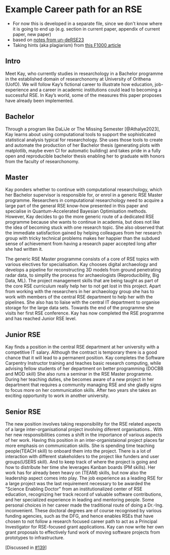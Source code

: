 # Example Career path for an RSE

+ For now this is developed in a separate file, since we don't know where it is going to end up (e.g. section in current paper, appendix of current paper, new paper)
+ based on [notes from un-deRSE23](https://pad.gwdg.de/BrHmFT7QQHKJmq4i3hn-Fg#)
+ Taking hints (aka plagiarism) from [this F1000 article](https://f1000research.com/articles/9-295/v2)


## Intro

Meet Kay, who currently studies in researchology in a Bachelor programme in the established domain of researchonomy at University of Orithena (UofO).
We will follow Kay’s fictional career to illustrate how education, job-experience and a career in academic institutions could lead to becoming a successful RSE.
In Kay’s world, some of the measures this paper proposes have already been implemented.

## Bachelor

Through a program like DaLiJe or The Missing Semester [@Athalye2023],
Kay learns about using computational tools to support the sophisticated statistical analysis typical for researchology.
She uses those tools to create and automate the production of her Bachelor thesis (generating plots with matplotlib, maybe even CI for automatic building) 
and takes pride in a fully open and reproducible bachelor thesis enabling her to graduate with honors from the faculty of researchonomy.

## Master

Kay ponders whether to continue with computational researchology, which her Bachelor supervisor is responsible for, or enrol in a generic RSE Master programme.
Researchers in computational researchology need to acquire a large part of the general RSE know-how presented
in this paper and specialise in Quantum-Accelerated Bayesian Optimisation methods.
However, Kay decides to go the more generic route of a dedicated RSE programme because she wants to continue in academia,
but does not like the idea of becoming stuck with one research topic.
She also observed that the immediate satisfaction gained by helping colleagues from her research group with tricky technical
problems makes her happier than the subdued sense of achievement from having a research paper accepted long after she had written it.

The generic RSE Master programme consists of a core of RSE topics with various electives for specialisation.
Kay chooses digital archaeology and develops a pipeline for reconstructing 3D models from ground penetrating radar data, to simplify the process for archaeologists (Reproducibility, Big Data, ML).
The project management skills that are being taught as part of the core RSE curriculum really help her to not get lost in this project.
Apart from working with the researchers in her archaeology group she has to work with members of the central RSE department to help her with the pipelines. 
She also has to liaise with the central IT department to organise storage for the large data sets.
Towards the end of the programme she visits her first RSE conference.
Kay has now completed the RSE programme and has reached Junior RSE level.

## Junior RSE

Kay finds a position in the central RSE department at her university with a competitive IT salary.
Although the contract is temporary there is a good chance that it will lead to a permanent position.
Kay completes the Software Carpentry Instructor training and teaches basic research computing, 
while advising fellow students of her department on better programming (DOCBB and MOD skill)
She also runs a seminar in the RSE Master programme.
During her teaching duties, she becomes aware of a new project in her department that requires a community managing RSE
and she gladly signs to focus more on her communication skills.
After two years she takes an exciting opportunity to work in another university.

## Senior RSE

The new position involves taking responsibility for the RSE related aspects of a large inter-organisational project involving diferent organisations..
With her new responsibilities comes a shift in the importance of various aspects of her work.
Having this position in an inter-organistaional project places far more emphasis on communication skills.
She is spending time teaching people(TEACH skill) to onboard them into the project.
There is a lot of interaction with different stakeholders to the project like funders and user groups(USERS skill).
And to keep track of where the project is going and how to distribute her time she leverages Kanban boards (PM skills).
Her work has for already been heavy on (TEAM) skills, but now also the leadership aspect comes into play.
The job experience as a leading RSE for a large project was the last requirement necessary to be awarded the "Science Enabling Doctor" from an
institutionalized center of RSE education, recognizing her track record of valuable software contributions, and her specialized experience in
leading and mentoring people. Some personal choices in her career made the traditional route of doing a Dr.-Ing. inconvenient.
These doctoral degrees are of course recognised by various funding agencies, such as the DFG, and hence enables RSEs that have chosen to not follow a research focused
career path to act as a Principal Investigator for RSE-focused grant applications.
Kay can now write her own grant proposals to effectively fund work of moving software projects from prototypes to infrastructure.

[Discussed in [#139](https://github.com/CaptainSifff/paper_teaching-learning-RSE/issues/139)]




